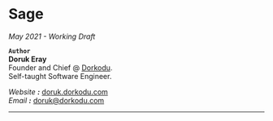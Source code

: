 # Sage

*May 2021 - Working Draft*

**`Author`**<br>  **Doruk Eray**<br>  Founder and Chief @ [Dorkodu](https://dorkodu.com).<br>  Self-taught Software Engineer.

*Website **:*** [doruk.dorkodu.com](https://doruk.dorkodu.com)<br>*Email **:*** [doruk@dorkodu.com](mailto:doruk@dorkodu.com)

---

## 